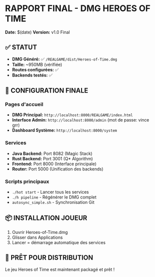 # RAPPORT FINAL - DMG HEROES OF TIME

**Date:** $(date)
**Version:** v1.0 Final

## ✅ STATUT
- **DMG Généré:** ✅ `/REALGAME/dist/Heroes-of-Time.dmg`
- **Taille:** ~950MB (vérifiée)
- **Routes configurées:** ✅
- **Backends testés:** ✅

## 🎯 CONFIGURATION FINALE

### Pages d'accueil
- **DMG Principal:** `http://localhost:8000/REALGAME/index.html`
- **Interface Admin:** `http://localhost:8000/admin` (mot de passe: vince grr)  
- **Dashboard Système:** `http://localhost:8000/system`

### Services
- **Java Backend:** Port 8082 (Magic Stack)
- **Rust Backend:** Port 3001 (Q* Algorithm)  
- **Frontend:** Port 8000 (Interface principale)
- **Router:** Port 5000 (Unification des backends)

### Scripts principaux
- `./hot start` - Lancer tous les services
- `./h pipeline` - Régénérer le DMG complet
- `autosync_simple.sh` - Synchronisation Git

## 📦 INSTALLATION JOUEUR
1. Ouvrir Heroes-of-Time.dmg
2. Glisser dans Applications
3. Lancer = démarrage automatique des services

## 🚀 PRÊT POUR DISTRIBUTION
Le jeu Heroes of Time est maintenant packagé et prêt !
